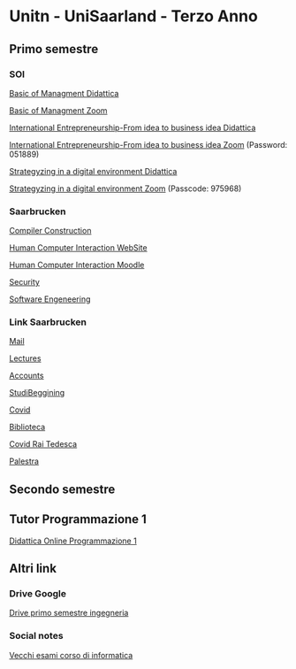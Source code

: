 # Unitn - UniSaarland - Terzo Anno

## Primo semestre


### SOI

[Basic of Managment Didattica](https://didatticaonline.unitn.it/dol/course/view.php?id=27645)

[Basic of Managment Zoom](https://unitn.zoom.us/j/89641740909?pwd=TDlVMTFiZkpFczE4Z0lrN0k0aWdNUT09#success)

[International Entrepreneurship-From idea to business idea Didattica](https://didatticaonline.unitn.it/dol/course/view.php?id=26557)

[International Entrepreneurship-From idea to business idea Zoom](https://unitn.zoom.us/w/95117441017?tk=qClXZmPQ_l-c26SwCKpv8XxANCMEONJHX5Z5hCOvuGY.DQIAAAAWJXD3-RZJRS1iWFpBYlFvS09RdFJ0YnRXalVRAAAAAAAAAAAAAAAAAAAAAAAAAAAA) (Password: 051889) 

[Strategyzing in a digital environment Didattica](https://didatticaonline.unitn.it/dol/course/view.php?id=27849)

[Strategyzing in a digital environment Zoom](https://unitn.zoom.us/j/83762300161) (Passcode: 975968)

### Saarbrucken


[Compiler Construction](https://cms.sic.saarland/cc20/)

[Human Computer Interaction WebSite](https://hci.cs.uni-saarland.de/hci2020/)

[Human Computer Interaction Moodle](https://hci-lecture.cs.uni-saarland.de/course/view.php?id=19)

[Security](https://cms.cispa.saarland/sec2021/)

[Software Engeneering](https://cms.sic.saarland/se_2021/)


### Link Saarbrucken

[Mail](http://webmail.uni-saarland.de/)

[Lectures](http://lsf.uni-saarland.de/)

[Accounts](http://sim.uni-saarland.de/)

[StudiBeggining](https://www.uni-saarland.de/studieren/studienbeginn.html)

[Covid](https://corona.saarland.de)

[Biblioteca](https://raumbuchung.sulb.uni-saarland.de/Web/)

[Covid Rai Tedesca]()

[Palestra](https://www.uni-saarland.de/en/institution/sports/unifit.html##/Home/KursListe?filter=eyJLYXRlZ29yaWVJRExpc3QiOiJbN10iLCJtb2RlIjoiU3BvcnQiLCJhbnNpY2h0IjoiS2FsZW5kZXIiLCJXZWVrZGF5cyI6W10sIkt1cnNlIjpbXSwiTG9jYXRpb25JRHMiOltdLCJmcm9tVGltZSI6IjIwMjAtMTAtMjJUMjI6MDA6MDAuMDAwWiJ9)



## Secondo semestre



## Tutor Programmazione 1

[Didattica Online Programmazione 1](https://didatticaonline.unitn.it/dol/course/view.php?id=23816)

## Altri link

### Drive Google
[Drive primo semestre ingegneria](http://bit.ly/drive-folder)


### Social notes
[Vecchi esami corso di informatica](https://socialnotes.eu)

